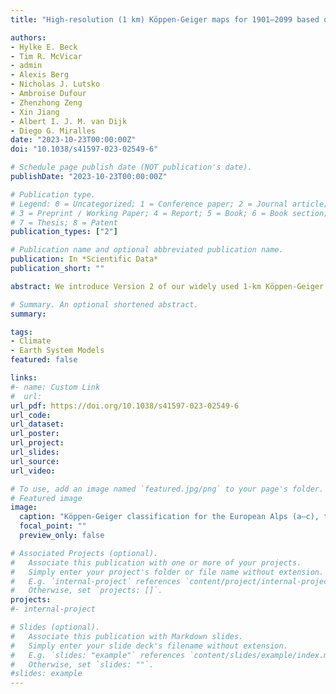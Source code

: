 ```yaml
---
title: "High-resolution (1 km) Köppen-Geiger maps for 1901–2099 based on constrained CMIP6 projections"

authors:
- Hylke E. Beck
- Tim R. McVicar
- admin
- Alexis Berg
- Nicholas J. Lutsko
- Ambroise Dufour
- Zhenzhong Zeng
- Xin Jiang
- Albert I. J. M. van Dijk
- Diego G. Miralles 
date: "2023-10-23T00:00:00Z"
doi: "10.1038/s41597-023-02549-6"

# Schedule page publish date (NOT publication's date).
publishDate: "2023-10-23T00:00:00Z"

# Publication type.
# Legend: 0 = Uncategorized; 1 = Conference paper; 2 = Journal article;
# 3 = Preprint / Working Paper; 4 = Report; 5 = Book; 6 = Book section;
# 7 = Thesis; 8 = Patent
publication_types: ["2"]

# Publication name and optional abbreviated publication name.
publication: In *Scientific Data*
publication_short: ""

abstract: We introduce Version 2 of our widely used 1-km Köppen-Geiger climate classification maps for historical and future climate conditions. The historical maps (encompassing 1901–1930, 1931–1960, 1961–1990, and 1991–2020) are based on high-resolution, observation-based climatologies, while the future maps (encompassing 2041–2070 and 2071–2099) are based on downscaled and bias-corrected climate projections for seven shared socio-economic pathways (SSPs). We evaluated 67 climate models from the Coupled Model Intercomparison Project phase 6 (CMIP6) and kept a subset of 42 with the most plausible CO2-induced warming rates. We estimate that from 1901–1930 to 1991–2020, approximately 5% of the global land surface (excluding Antarctica) transitioned to a different major Köppen-Geiger class. Furthermore, we project that from 1991–2020 to 2071–2099, 5% of the land surface will transition to a different major class under the low-emissions SSP1-2.6 scenario, 8% under the middle-of-the-road SSP2-4.5 scenario, and 13% under the high-emissions SSP5-8.5 scenario. The Köppen-Geiger maps, along with associated confidence estimates, underlying monthly air temperature and precipitation data, and sensitivity metrics for the CMIP6 models, can be accessed at www.gloh2o.org/koppen.

# Summary. An optional shortened abstract.
summary: 

tags:
- Climate
- Earth System Models
featured: false

links:
#- name: Custom Link
#  url: 
url_pdf: https://doi.org/10.1038/s41597-023-02549-6
url_code: 
url_dataset: 
url_poster: 
url_project: 
url_slides: 
url_source: 
url_video: 

# To use, add an image named `featured.jpg/png` to your page's folder. 
# Featured image
image:
  caption: "Köppen-Geiger classification for the European Alps (a–c), the global land surface (d), and the central Rocky Mountains (e–g) for 1901–1930 (a,e), 1991–2020 (b,d,f), and 2071–2099 (c,g) under the SSP2-4.5 scenario. In panels a–c the white areas are the Mediterranean Sea, with all seas and oceans being white in panel d."
  focal_point: ""
  preview_only: false

# Associated Projects (optional).
#   Associate this publication with one or more of your projects.
#   Simply enter your project's folder or file name without extension.
#   E.g. `internal-project` references `content/project/internal-project/index.md`.
#   Otherwise, set `projects: []`.
projects:
#- internal-project

# Slides (optional).
#   Associate this publication with Markdown slides.
#   Simply enter your slide deck's filename without extension.
#   E.g. `slides: "example"` references `content/slides/example/index.md`.
#   Otherwise, set `slides: ""`.
#slides: example
---
```



